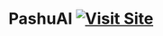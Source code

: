 # PashuAI [![Visit Site](https://img.shields.io/badge/Visit%20Site-%23009800?style=flat&logo=github)](https://kartikchoundiye.github.io/pashuai/)

